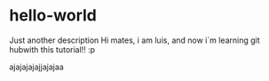 # hello-world
Just another description
Hi mates, i am luis, and now i´m learning git hubwith this tutorial!!
:p



ajajajajajjajajaa
